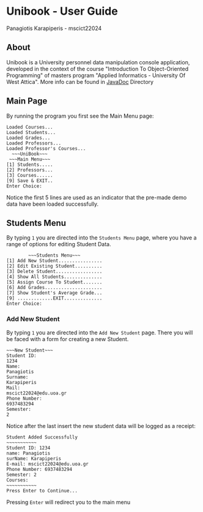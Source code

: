 # Unibook - User Guide
Panagiotis Karapiperis - mscict22024

## About
Unibook is a University personnel data manipulation console application, developed in the context of the course 
"Introduction To Object-Oriented Programming" of masters program "Applied Informatics - University Of West Attica".
More info can be found in [JavaDoc](/JavaDoc) Directory

## Main Page
By running the program you first see the Main Menu page:
```console
Loaded Courses...
Loaded Students...
Loaded Grades...
Loaded Professors...
Loaded Professor's Courses...
  ~~~UniBook~~~  
 ~~~Main Menu~~~ 
[1] Students.....
[2] Professors...
[3] Courses......
[9] Save & EXIT..
Enter Choice: 
```
Notice the first 5 lines are used as an indicator that the pre-made demo data have been loaded successfully.

## Students Menu
By typing `1` you are directed into the `Students Menu` page, where you have a range of options for editing Student Data.
```console
        ~~~Students Menu~~~        
[1] Add New Student................
[2] Edit Existing Student..........
[3] Delete Student.................
[4] Show All Students..............
[5] Assign Course To Student.......
[6] Add Grades.....................
[7] Show Student's Average Grade...
[9] .............EXIT..............
Enter Choice: 
```
### Add New Student
By typing `1` you are directed into the `Add New Student` page. There you will be faced with a form for creating a new 
Student.
```console
~~~New Student~~~
Student ID: 
1234
Name: 
Panagiotis
Surname: 
Karapiperis
Mail: 
mscict22024@edu.uoa.gr
Phone Number: 
6937483294
Semester: 
2
```
Notice after the last insert the new student data will be logged as a receipt:
```console 
Student Added Successfully
~~~~~~~~~~~
Student ID: 1234
name: Panagiotis
surName: Karapiperis
E-mail: mscict22024@edu.uoa.gr
Phone Number: 6937483294
Semester: 2
Courses:
~~~~~~~~~~~
Press Enter to Continue...
```
Pressing `Enter` will redirect you to the main menu


